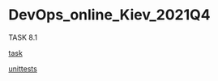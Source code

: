# DevOps_online_Kiev_2021Q4

TASK 8.1

[task](solv_square_equation.py)

[unittests](test_solv_square_equation.py)
